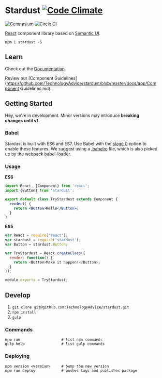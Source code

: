# Stardust  [![Code Climate](https://img.shields.io/codeclimate/github/TechnologyAdvice/stardust.svg?style=flat-square)](https://codeclimate.com/github/TechnologyAdvice/stardust)
[![Gemnasium](https://img.shields.io/gemnasium/TechnologyAdvice/stardust.svg?style=flat-square)](https://gemnasium.com/TechnologyAdvice/stardust)
[![Circle CI](https://circleci.com/gh/TechnologyAdvice/stardust/tree/master.svg?style=svg)](https://circleci.com/gh/TechnologyAdvice/stardust/tree/master)

[React](https://facebook.github.io/react/) component library based on [Semantic UI](http://semantic-ui.com/).

```
npm i stardust -S
```

## Learn
Check out the [Documentation](https://technologyadvice.github.io/stardust/).

Review our [Component Guidelines]
(https://github.com/TechnologyAdvice/stardust/blob/master/docs/app/Component Guidelines.md).

## Getting Started
Hey, we're in development.  Minor versions may introduce **breaking changes until v1**.

### Babel
Stardust is built with ES6 and ES7.  Use Babel with the [stage 0](http://babeljs.io/docs/usage/experimental/#enable-by-stage) option to enable these features.  We suggest using a [.babelrc](http://babeljs.io/docs/usage/babelrc/) file, which is also picked up by the webpack [babel-loader](https://github.com/babel/babel-loader).

### Usage

**ES6**
```jsx
import React, {Component} from 'react';
import {Button} from 'stardust';

export default class TryStardust extends Component {
  render() {
    return <Button>Hello</Button>;
  }
}
```

**ES5**
```js
var React = require('react');
var stardust = require('stardust');
var Button = stardust.Button;

var TryStardust = React.createClass({
  render: function() {
    return <Button>Make it happen!</Button>;
  }
});

module.exports = TryStardust;
```

## Develop

1. `git clone git@github.com:TechnologyAdvice/stardust.git`
1. `npm install`
1. `gulp`

### Commands

```
npm run                   # list npm commands 
gulp help                 # list gulp commands
```

### Deploying

```
npm version <version>     # bump the new version
npm run deploy            # pushes tags and publishes package
```
